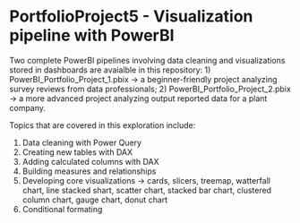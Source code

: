 # PortfolioProject5 - Visualization pipeline with PowerBI

Two complete PowerBI pipelines involving data cleaning and visualizations stored in dashboards are avaialble in this repository: 1) PowerBI_Portfolio_Project_1.pbix -> a beginner-friendly project analyzing survey reviews from data professionals; 2) PowerBI_Portfolio_Project_2.pbix -> a more advanced project analyzing output reported data for a plant company.

Topics that are covered in this exploration include:

1. Data cleaning with Power Query
2. Creating new tables with DAX
3. Adding calculated columns with DAX
4. Building measures and relationships
5. Developing core visualizations -> cards, slicers, treemap, watterfall chart, line stacked shart, scatter chart, stacked bar chart, clustered column chart, gauge chart, donut chart
6. Conditional formating
